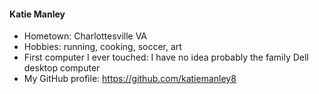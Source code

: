#### Katie Manley

- Hometown: Charlottesville VA
- Hobbies: running, cooking, soccer, art
- First computer I ever touched: I have no idea probably the family Dell desktop computer
- My GitHub profile: https://github.com/katiemanley8

